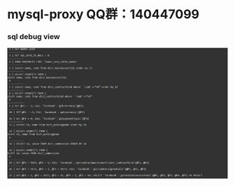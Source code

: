 # mysql-proxy  QQ群：140447099
### sql debug view
 ![image](https://github.com/godla/mysql-proxy/blob/master/1.png)
